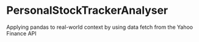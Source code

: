 # PersonalStockTrackerAnalyser
Applying pandas to real-world context by using data fetch from the Yahoo Finance API
